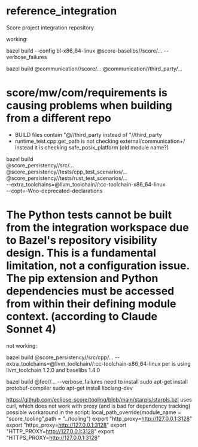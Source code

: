 # reference_integration
Score project integration repository



working:

bazel build --config bl-x86_64-linux  @score-baselibs//score/... --verbose_failures

bazel build @communication//score/... @communication//third_party/...
# score/mw/com/requirements is causing problems when building from a different repo
- BUILD files contain "@//third_party instead of "//third_party
- runtime_test.cpp:get_path is not checking external/communication+/ instead it is checking safe_posix_platform (old module name?)

bazel build \
    @score_persistency//src/... \
    @score_persistency//tests/cpp_test_scenarios/... \
    @score_persistency//tests/rust_test_scenarios/... \
    --extra_toolchains=@llvm_toolchain//:cc-toolchain-x86_64-linux \
    --copt=-Wno-deprecated-declarations
# The Python tests cannot be built from the integration workspace due to Bazel's repository visibility design. This is a fundamental limitation, not a configuration issue. The pip extension and Python dependencies must be accessed from within their defining module context. (according to Claude Sonnet 4)

not working:

bazel build @score_persistency//src/cpp/... --extra_toolchains=@llvm_toolchain//:cc-toolchain-x86_64-linux
per is using llvm_toolchain 1.2.0 and baselibs 1.4.0

bazel build @feo//... --verbose_failures
need to install
sudo apt-get install protobuf-compiler
sudo apt-get install libclang-dev

https://github.com/eclipse-score/tooling/blob/main/starpls/starpls.bzl
uses curl, which does not work with proxy (and is bad for dependency tracking)
possible workaround in the script:
    local_path_override(module_name = "score_tooling",path = "../tooling")
            export "http_proxy=http://127.0.0.1:3128"
            export "https_proxy=http://127.0.0.1:3128"
            export "HTTP_PROXY=http://127.0.0.1:3128"
            export "HTTPS_PROXY=http://127.0.0.1:3128"